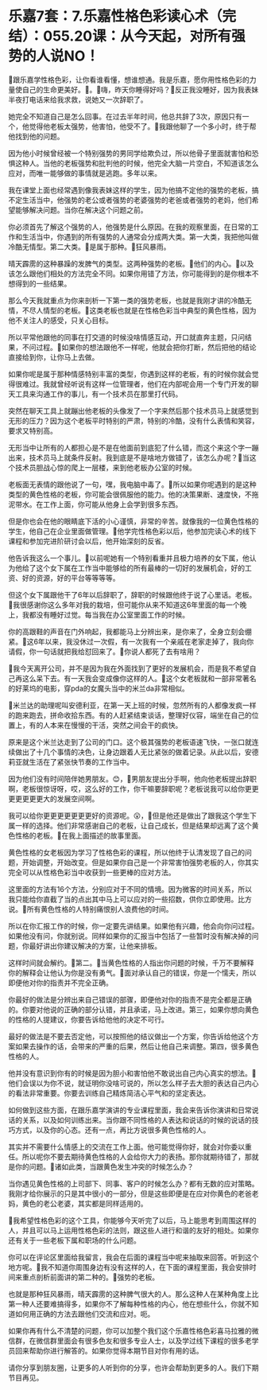 # 乐嘉7套：7.乐嘉性格色彩读心术（完结）：055.20课：从今天起，对所有强势的人说NO！

🎼跟乐嘉学性格色彩，让你看谁看懂，想谁想通。我是乐嘉，愿你用性格色彩的力量使自己的生命更美好。🎼。🎼嗨，昨天你睡得好吗？🎼反正我没睡好，因为我表妹半夜打电话来给我求救，说她又一次辞职了。

她完全不知道自己是怎么回事。在过去半年时间，他总共辞了3次，原因只有一个，他觉得他老板太强势，他害怕，他受不了。🎼我跟他聊了一个多小时，终于帮他找到他的问题。

因为他小时候曾经被一个特别强势的男同学给欺负过，所以他骨子里面就害怕和恐惧这种人。当他的老板强势和批判他的时候，他完全大脑一片空白，不知道该怎么应对，而唯一能够做的事情就是逃跑。多年以来。

我在课堂上面也经常遇到像我表妹这样的学生，因为他搞不定他的强势的老板，搞不定生活当中，他强势的老公或者强势的老婆强势的老爸或者强势的老妈，他们希望能够解决问题。当你在解决这个问题之前。

你必须首先了解这个强势的人，他强势是什么原因。在我的观察里面，在日常的工作和生活当中，你遇到的所有强势的人通常会分成两大类。第一大类，我把他叫做冷酷无情型。第二大类。🎼是属于那种。🎼狂风暴雨。

晴天霹雳的这种暴躁的发脾气的类型。这两种强势的老板。🎼他们的内心。🎼以及该怎么跟他们相处的方法完全不同。如果你用错了方法，你可能得到的是你根本不想得到的一些结果。

那么今天我就重点为你来剖析一下第一类的强势老板，也就是我刚才讲的冷酷无情，不尽人情型的老板。🎼这类老板也就是在性格色彩当中典型的黄色性格，因为他不关注人的感受，只关心目标。

所以平常他跟他的同事在打交道的时候没啥情感互动，开口就直奔主题，只问结果，不问过程。🎼如果你的想法跟他不一样呢，他就会把你打断，然后把他的结论直接给到你，让你马上去做。

如果你呢是属于那种情感特别丰富的类型，你遇到这样的老板，有的时候你就会觉得很难过。我就曾经听说有这样一位管理者，他们在内部呢会用一个专门开发的聊天工具来沟通工作的事儿，有一个技术员在那里打代码。

突然在聊天工具上就蹦出他老板的头像发了一个字来然后那个技术员马上就感觉到无形的压力？因为这个老板平时特别的严肃，特别的冷酷，没有什么表情和笑容，要求又特别高。

无形当中让所有的人都担心是不是在他面前到底犯了什么错，而这个来这个字一蹦出来，技术员马上就条件反射。我到底是不是啥地方做错了，该怎么办呢？🎼当这个技术员胆战心惊的爬上一层楼，来到他老板办公室的时候。

老板面无表情的跟他说了一句，嘿，我电脑中毒了。🎼所以如果你呢遇到的是这种类型的黄色性格的老板，你可能会很佩服他的能力。他的决策果断、速度快，不拖泥带水。在工作上面，你可能从他身上会学到很多东西。

但是你也会在他的眼睛底下活的小心谨慎，非常的辛苦。就像我的一位黄色性格的学生，他自己在企业里面做管理。🎼他学完性格色彩以后，他参加完读心术的线下课程和参加完进阶研讨会以后，他开始深刻的反省。

他告诉我这么一个事儿。🎼以前呢她有一个特别看重并且极力培养的女下属，他认为他给了这个女下属在工作当中能够给的所有最棒的一切好的发展机会，好的工资、好的资源，好的平台等等等等。

但这个女下属跟他干了6年以后辞职了，辞职的时候跟他终于说了心里话。老板。🎼我很感谢你这么多年对我的栽培，但可能你从来不知道这6年里面的每一个晚上，我都没有睡好过觉。每当我在办公室里面工作的时候。

你的高跟鞋的声音在门外响起，我都能马上分辨出来，是你来了，全身立刻会绷紧。🎼这6年以来，我没休过一次假，有一次我有一个亲戚在老家走掉了，我向你请假，你一句话就把我给怼回来了。🎼你说人都死了去有啥用？

🎼我今天离开公司，并不是因为我在外面找到了更好的发展机会，而是我不希望自己再这么呆下去。有一天我会变成像你这样的人。🎼这个女老板就和一部非常著名的好莱坞的电影，穿pda的女魔头当中的米兰da非常相似。

🎼米兰达的助理呢叫安德利亚，在第一天上班的时候，忽然所有的人都像发疯一样的跑来跑去，拼命收拾东西。有的人赶紧结束谈话，整理好仪容，端坐在自己的位置上，有的人本来在慢慢的干活，突然之间会干的疯快。

原来是这个米兰达走到了公司的门口。这个极其强势的老板语速飞快，一张口就连续做出了十几个事情的决色，让身边跟着人无比紧张的做着记录。从此以后，安德莉亚就生活在了紧张快节奏的工作当中。

因为他们没有时间陪伴她男朋友。😊，🎼男朋友提出分手啊，他向他老板提出辞职啊，老板很惊讶呀，哎，这么好的工作，你干嘛要辞职呢？老板说我可以给你更更更更更更更大的发展空间啊。

我可以给你更更更更更更更好的资源呢。😮，🎼但是他还是做出了跟我这个学生下属一样的选择。他们非常感谢自己的老板，让自己成长，但是结果却远离了这个黄色性格的老板。🎼在我上面描述的故事里面。

黄色性格的女老板因为学习了性格色彩的课程，所以他终于认清发现了自己的问题，开始调整，开始改变。但是如果你自己是一个非常害怕强势老板的人，你其实完全可以从性格色彩当中收获到一些更棒的应对方法。

这里面的方法有16个方法，分别应对于不同的情境。因为微客的时间关系，所以我只能给你直截了当的点出其中马上可以应对的一些招数，供你立即使用。比方说。🎼所有黄色性格的人特别痛恨别人浪费他的时间。

所以在你汇报工作的时候，你一定要先讲结果。如果他有兴趣，他会向你问过程。如果他没有问，你就别说。同样如果你的汇报当中包括了一些暂时没有解决掉的问题，你最好讲出你建议解决的方案，让他来排板。

这样时间就会解约。🎼第二。🎼当黄色性格的人指出你问题的时候，千万不要解释你的解释会让他认为你是没有勇气。🎼面对承认自己的错误，你是一个懦夫，所以即便他对你的指责并不完全正确。

你最好的做法是分辨出来自己错误的部骤，即便他对你的指责不是完全都是正确的。你要对他说的正确的部分认错，并且承诺，马上改进。第三，如果你想向黄色的性格的人提建议，你要告诉给他他的决定不可行。

最好的做法是不要去否定他，可以按照他的结议做出一个方案，你告诉给他这个方案如果去操作的话，会带来的严重的后果，然后让他自己来调整。第四，很多黄色性格的人。

他并没有意识到你有的时候是因为胆小和害怕他不敢说出自己内心真实的想法。🎼他们会误以为你不说，就证明你没啥可说的，所以怎么样子去大胆的表达自己内心的看法非常重要。你要去训练自己精炼简洁心平气和的坚定表达。

如何做到这些方面，在跟乐嘉学演讲的专业课程里面，我会来告诉你演讲和日常说话的关系，以及如何训练出来。当你跟不同性格的人表达和说话的时候的说话的技巧方式，以及你的心态。还有一点，再比方说很多黄色性格的人。

其实并不需要什么情感上的交流在工作上面。他可能觉得你好，就会对你委以重任。所以呢你不要去期待黄色性格的人会给你大力的表扬。那你就期待错了，那就是你的问题。🎼诸如此类，当跟黄色发生冲突的时候怎么办？

当你遇见黄色性格的上司部下、同事、客户的时候怎么办？都有无数的应对策略。我刚才给你展示的只是其中很小的一部分，但是这些即便是在应对你黄色的老爸老妈，黄色的老公老婆，其实都是同样适用的。

🎼我希望性格色彩的这个工具，你能够今天听完了以后，马上能思考到周围这样的人，并且可以马上运用性格色彩的法则，跟这些人进行和谐的友好的相处。如果你还有关于一些老板下属和职场的什么问题。

你可以在评论区里面给我留言，我会在后面的课程当中呢来抽取来回答。听到这个地方呢。🎼我不知道你周围身边有没有这样的人，在下面的课程里面，我会安排时间来重点剖析前面讲的第二种的。🎼强势的老板。

也就是那种狂风暴雨，晴天霹雳的这种脾气很大的人。那么这种人在某种角度上比第一种人还要难搞得多，如果你不了解每种性格的内心，他在想些什么，你就不知道如何用正确的方法去跟他们交流和应对。呃。

如果你再有什么不清楚的问题，你可以加整个我们这个乐嘉性格色彩喜马拉雅的微信群，在微信群里面会有很多色友和很多专业人士，以及学过线下课程的很多老学员回来帮助你进行解答的。如果你觉得本期节目对你有用的话。

请你分享到朋友圈，让更多的人听到你的分享，也许会帮助到更多的人。我们下期节目再见。
